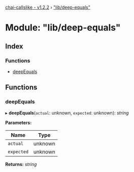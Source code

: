 [chai-callslike - v1.2.2](../README.md) › ["lib/deep-equals"](_lib_deep_equals_.md)

# Module: "lib/deep-equals"

## Index

### Functions

* [deepEquals](_lib_deep_equals_.md#deepequals)

## Functions

###  deepEquals

▸ **deepEquals**(`actual`: unknown, `expected`: unknown): *string*

**Parameters:**

Name | Type |
------ | ------ |
`actual` | unknown |
`expected` | unknown |

**Returns:** *string*
